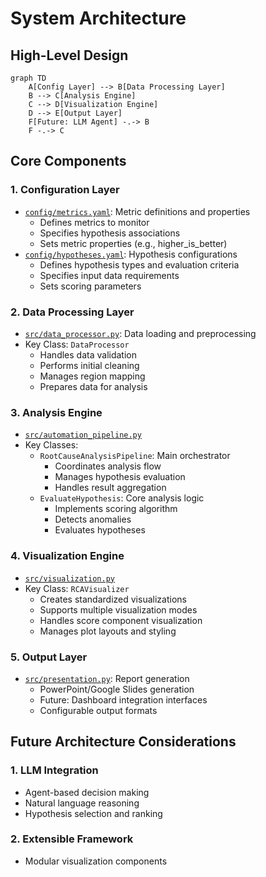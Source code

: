 # System Architecture

## High-Level Design
```mermaid
graph TD
    A[Config Layer] --> B[Data Processing Layer]
    B --> C[Analysis Engine]
    C --> D[Visualization Engine]
    D --> E[Output Layer]
    F[Future: LLM Agent] -.-> B
    F -.-> C
```

## Core Components

### 1. Configuration Layer
- [`config/metrics.yaml`](../config/metrics.yaml): Metric definitions and properties
  - Defines metrics to monitor
  - Specifies hypothesis associations
  - Sets metric properties (e.g., higher_is_better)
- [`config/hypotheses.yaml`](../config/hypotheses.yaml): Hypothesis configurations
  - Defines hypothesis types and evaluation criteria
  - Specifies input data requirements
  - Sets scoring parameters

### 2. Data Processing Layer
- [`src/data_processor.py`](../src/data_processor.py): Data loading and preprocessing
- Key Class: `DataProcessor`
  - Handles data validation
  - Performs initial cleaning
  - Manages region mapping
  - Prepares data for analysis

### 3. Analysis Engine
- [`src/automation_pipeline.py`](../src/automation_pipeline.py)
- Key Classes:
  - `RootCauseAnalysisPipeline`: Main orchestrator
    - Coordinates analysis flow
    - Manages hypothesis evaluation
    - Handles result aggregation
  - `EvaluateHypothesis`: Core analysis logic
    - Implements scoring algorithm
    - Detects anomalies
    - Evaluates hypotheses

### 4. Visualization Engine
- [`src/visualization.py`](../src/visualization.py)
- Key Class: `RCAVisualizer`
  - Creates standardized visualizations
  - Supports multiple visualization modes
  - Handles score component visualization
  - Manages plot layouts and styling

### 5. Output Layer
- [`src/presentation.py`](../src/presentation.py): Report generation
  - PowerPoint/Google Slides generation
  - Future: Dashboard integration interfaces
  - Configurable output formats

## Future Architecture Considerations

### 1. LLM Integration
- Agent-based decision making
- Natural language reasoning
- Hypothesis selection and ranking

### 2. Extensible Framework
- Modular visualization components
